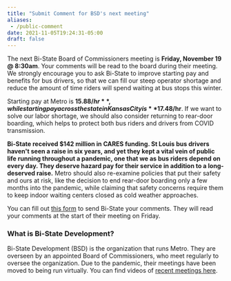 ```yaml
---
title: "Submit Comment for BSD's next meeting"
aliases:
 - /public-comment
date: 2021-11-05T19:24:31-05:00
draft: false
---
```


The next Bi-State Board of Commissioners meeting is **Friday, November 19 @ 8:30am**. Your comments will be read to the board during their meeting. We strongly encourage you to ask Bi-State to improve starting pay and benefits for bus drivers, so that we can fill our steep operator shortage and reduce the amount of time riders will spend waiting at bus stops this winter. <!--more--> 

Starting pay at Metro is **$15.88/hr**, while starting pay across the state in Kansas City is **$17.48/hr**. If we want to solve our labor shortage, we should also consider returning to rear-door boarding, which helps to protect both bus riders and drivers from COVID transmission.

**Bi-State received $142 million in CARES funding. St Louis bus drivers haven't seen a raise in six years, and yet they kept a vital vein of public life running throughout a pandemic, one that we as bus riders depend on every day. They deserve hazard pay for their service in addition to a long-deserved raise.** Metro should also re-examine policies that put their safety and ours at risk, like the decision to end rear-door boarding only a few months into the pandemic, while claiming that safety concerns require them to keep indoor waiting centers closed as cold weather approaches.

You can fill out [this form](https://www.bistatedev.org/public-meetings/public-comment-form/) to send Bi-State your comments. They will read your comments at the start of their meeting on Friday.

### What is Bi-State Development?
Bi-State Development (BSD) is the organization that runs Metro. They are overseen by an appointed Board of Commissioners, who meet regularly to oversee the organization. Due to the pandemic, their meetings have been moved to being run virtually. You can find videos of [recent meetings here](https://www.youtube.com/user/MetroStLouisTransit).

